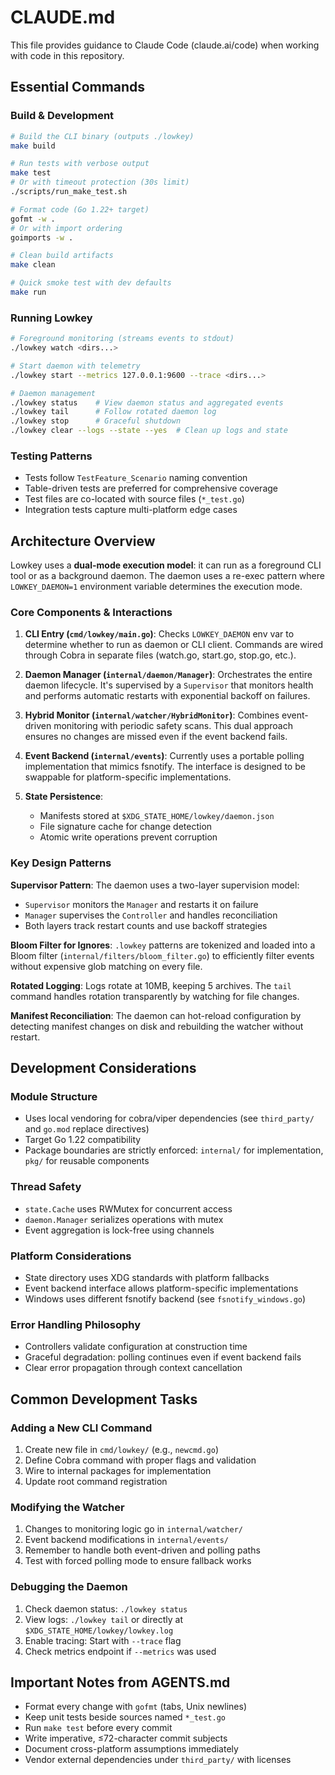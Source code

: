 # CLAUDE.md

This file provides guidance to Claude Code (claude.ai/code) when working with code in this repository.

## Essential Commands

### Build & Development
```bash
# Build the CLI binary (outputs ./lowkey)
make build

# Run tests with verbose output
make test
# Or with timeout protection (30s limit)
./scripts/run_make_test.sh

# Format code (Go 1.22+ target)
gofmt -w .
# Or with import ordering
goimports -w .

# Clean build artifacts
make clean

# Quick smoke test with dev defaults
make run
```

### Running Lowkey
```bash
# Foreground monitoring (streams events to stdout)
./lowkey watch <dirs...>

# Start daemon with telemetry
./lowkey start --metrics 127.0.0.1:9600 --trace <dirs...>

# Daemon management
./lowkey status    # View daemon status and aggregated events
./lowkey tail      # Follow rotated daemon log
./lowkey stop      # Graceful shutdown
./lowkey clear --logs --state --yes  # Clean up logs and state
```

### Testing Patterns
- Tests follow `TestFeature_Scenario` naming convention
- Table-driven tests are preferred for comprehensive coverage
- Test files are co-located with source files (`*_test.go`)
- Integration tests capture multi-platform edge cases

## Architecture Overview

Lowkey uses a **dual-mode execution model**: it can run as a foreground CLI tool or as a background daemon. The daemon uses a re-exec pattern where `LOWKEY_DAEMON=1` environment variable determines the execution mode.

### Core Components & Interactions

1. **CLI Entry (`cmd/lowkey/main.go`)**: Checks `LOWKEY_DAEMON` env var to determine whether to run as daemon or CLI client. Commands are wired through Cobra in separate files (watch.go, start.go, stop.go, etc.).

2. **Daemon Manager (`internal/daemon/Manager`)**: Orchestrates the entire daemon lifecycle. It's supervised by a `Supervisor` that monitors health and performs automatic restarts with exponential backoff on failures.

3. **Hybrid Monitor (`internal/watcher/HybridMonitor`)**: Combines event-driven monitoring with periodic safety scans. This dual approach ensures no changes are missed even if the event backend fails.

4. **Event Backend (`internal/events`)**: Currently uses a portable polling implementation that mimics fsnotify. The interface is designed to be swappable for platform-specific implementations.

5. **State Persistence**: 
   - Manifests stored at `$XDG_STATE_HOME/lowkey/daemon.json`
   - File signature cache for change detection
   - Atomic write operations prevent corruption

### Key Design Patterns

**Supervisor Pattern**: The daemon uses a two-layer supervision model:
- `Supervisor` monitors the `Manager` and restarts it on failure
- `Manager` supervises the `Controller` and handles reconciliation
- Both layers track restart counts and use backoff strategies

**Bloom Filter for Ignores**: `.lowkey` patterns are tokenized and loaded into a Bloom filter (`internal/filters/bloom_filter.go`) to efficiently filter events without expensive glob matching on every file.

**Rotated Logging**: Logs rotate at 10MB, keeping 5 archives. The `tail` command handles rotation transparently by watching for file changes.

**Manifest Reconciliation**: The daemon can hot-reload configuration by detecting manifest changes on disk and rebuilding the watcher without restart.

## Development Considerations

### Module Structure
- Uses local vendoring for cobra/viper dependencies (see `third_party/` and `go.mod` replace directives)
- Target Go 1.22 compatibility
- Package boundaries are strictly enforced: `internal/` for implementation, `pkg/` for reusable components

### Thread Safety
- `state.Cache` uses RWMutex for concurrent access
- `daemon.Manager` serializes operations with mutex
- Event aggregation is lock-free using channels

### Platform Considerations
- State directory uses XDG standards with platform fallbacks
- Event backend interface allows platform-specific implementations
- Windows uses different fsnotify backend (see `fsnotify_windows.go`)

### Error Handling Philosophy
- Controllers validate configuration at construction time
- Graceful degradation: polling continues even if event backend fails
- Clear error propagation through context cancellation

## Common Development Tasks

### Adding a New CLI Command
1. Create new file in `cmd/lowkey/` (e.g., `newcmd.go`)
2. Define Cobra command with proper flags and validation
3. Wire to internal packages for implementation
4. Update root command registration

### Modifying the Watcher
1. Changes to monitoring logic go in `internal/watcher/`
2. Event backend modifications in `internal/events/`
3. Remember to handle both event-driven and polling paths
4. Test with forced polling mode to ensure fallback works

### Debugging the Daemon
1. Check daemon status: `./lowkey status`
2. View logs: `./lowkey tail` or directly at `$XDG_STATE_HOME/lowkey/lowkey.log`
3. Enable tracing: Start with `--trace` flag
4. Check metrics endpoint if `--metrics` was used

## Important Notes from AGENTS.md

- Format every change with `gofmt` (tabs, Unix newlines)
- Keep unit tests beside sources named `*_test.go`
- Run `make test` before every commit
- Write imperative, ≤72-character commit subjects
- Document cross-platform assumptions immediately
- Vendor external dependencies under `third_party/` with licenses